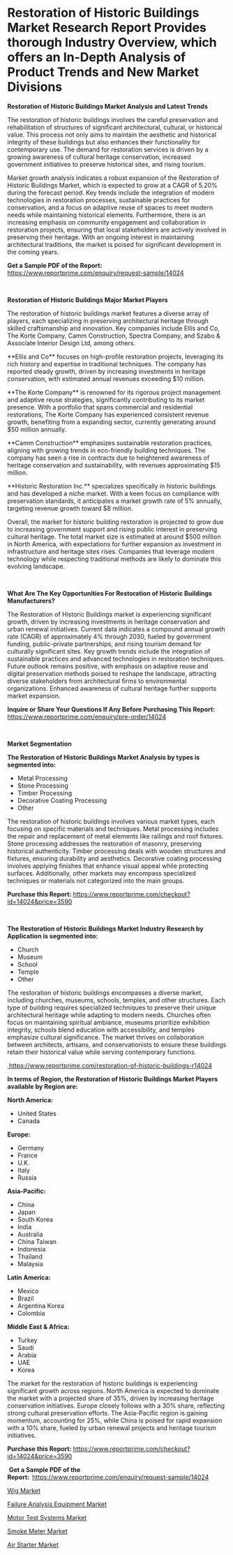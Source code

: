 <p><h1>Restoration of Historic Buildings Market Research Report Provides thorough Industry Overview, which offers an In-Depth Analysis of Product Trends and New Market Divisions</h1></p><p><strong>Restoration of Historic Buildings Market Analysis and Latest Trends</strong></p>
<p><p>The restoration of historic buildings involves the careful preservation and rehabilitation of structures of significant architectural, cultural, or historical value. This process not only aims to maintain the aesthetic and historical integrity of these buildings but also enhances their functionality for contemporary use. The demand for restoration services is driven by a growing awareness of cultural heritage conservation, increased government initiatives to preserve historical sites, and rising tourism.</p><p>Market growth analysis indicates a robust expansion of the Restoration of Historic Buildings Market, which is expected to grow at a CAGR of 5.20% during the forecast period. Key trends include the integration of modern technologies in restoration processes, sustainable practices for conservation, and a focus on adaptive reuse of spaces to meet modern needs while maintaining historical elements. Furthermore, there is an increasing emphasis on community engagement and collaboration in restoration projects, ensuring that local stakeholders are actively involved in preserving their heritage. With an ongoing interest in maintaining architectural traditions, the market is poised for significant development in the coming years.</p></p>
<p><strong>Get a Sample PDF of the Report:&nbsp;</strong> <a href="https://www.reportprime.com/enquiry/request-sample/14024?utm_campaign=1113&utm_medium=2&utm_source=Github&utm_content=ia&utm_term=29112024&utm_id=restoration-of-historic-buildings">https://www.reportprime.com/enquiry/request-sample/14024</a></p>
<p>&nbsp;</p>
<p><strong>Restoration of Historic Buildings Major Market Players</strong></p>
<p><p>The restoration of historic buildings market features a diverse array of players, each specializing in preserving architectural heritage through skilled craftsmanship and innovation. Key companies include Ellis and Co, The Korte Company, Camm Construction, Spectra Company, and Szabo & Associate Interior Design Ltd, among others. </p><p>**Ellis and Co** focuses on high-profile restoration projects, leveraging its rich history and expertise in traditional techniques. The company has reported steady growth, driven by increasing investments in heritage conservation, with estimated annual revenues exceeding $10 million.</p><p>**The Korte Company** is renowned for its rigorous project management and adaptive reuse strategies, significantly contributing to its market presence. With a portfolio that spans commercial and residential restorations, The Korte Company has experienced consistent revenue growth, benefiting from a expanding sector, currently generating around $50 million annually.</p><p>**Camm Construction** emphasizes sustainable restoration practices, aligning with growing trends in eco-friendly building techniques. The company has seen a rise in contracts due to heightened awareness of heritage conservation and sustainability, with revenues approximating $15 million.</p><p>**Historic Restoration Inc.** specializes specifically in historic buildings and has developed a niche market. With a keen focus on compliance with preservation standards, it anticipates a market growth rate of 5% annually, targeting revenue growth toward $8 million.</p><p>Overall, the market for historic building restoration is projected to grow due to increasing government support and rising public interest in preserving cultural heritage. The total market size is estimated at around $500 million in North America, with expectations for further expansion as investment in infrastructure and heritage sites rises. Companies that leverage modern technology while respecting traditional methods are likely to dominate this evolving landscape.</p></p>
<p>&nbsp;</p>
<p><strong>What Are The Key Opportunities For Restoration of Historic Buildings Manufacturers?</strong></p>
<p><p>The Restoration of Historic Buildings market is experiencing significant growth, driven by increasing investments in heritage conservation and urban renewal initiatives. Current data indicates a compound annual growth rate (CAGR) of approximately 4% through 2030, fueled by government funding, public-private partnerships, and rising tourism demand for culturally significant sites. Key growth trends include the integration of sustainable practices and advanced technologies in restoration techniques. Future outlook remains positive, with emphasis on adaptive reuse and digital preservation methods poised to reshape the landscape, attracting diverse stakeholders from architectural firms to environmental organizations. Enhanced awareness of cultural heritage further supports market expansion.</p></p>
<p><strong>Inquire or Share Your Questions If Any Before Purchasing This Report:</strong> <a href="https://www.reportprime.com/enquiry/pre-order/14024?utm_campaign=1113&utm_medium=2&utm_source=Github&utm_content=ia&utm_term=29112024&utm_id=restoration-of-historic-buildings">https://www.reportprime.com/enquiry/pre-order/14024</a></p>
<p>&nbsp;</p>
<p><strong>Market Segmentation</strong></p>
<p><strong>The Restoration of Historic Buildings Market Analysis by types is segmented into:</strong></p>
<p><ul><li>Metal Processing</li><li>Stone Processing</li><li>Timber Processing</li><li>Decorative Coating Processing</li><li>Other</li></ul></p>
<p><p>The restoration of historic buildings involves various market types, each focusing on specific materials and techniques. Metal processing includes the repair and replacement of metal elements like railings and roof fixtures. Stone processing addresses the restoration of masonry, preserving historical authenticity. Timber processing deals with wooden structures and fixtures, ensuring durability and aesthetics. Decorative coating processing involves applying finishes that enhance visual appeal while protecting surfaces. Additionally, other markets may encompass specialized techniques or materials not categorized into the main groups.</p></p>
<p><strong>Purchase this Report:&nbsp;</strong><a href="https://www.reportprime.com/checkout?id=14024&price=3590&utm_campaign=1113&utm_medium=2&utm_source=Github&utm_content=ia&utm_term=29112024&utm_id=restoration-of-historic-buildings">https://www.reportprime.com/checkout?id=14024&price=3590</a></p>
<p>&nbsp;</p>
<p><strong>The Restoration of Historic Buildings Market Industry Research by Application is segmented into:</strong></p>
<p><ul><li>Church</li><li>Museum</li><li>School</li><li>Temple</li><li>Other</li></ul></p>
<p><p>The restoration of historic buildings encompasses a diverse market, including churches, museums, schools, temples, and other structures. Each type of building requires specialized techniques to preserve their unique architectural heritage while adapting to modern needs. Churches often focus on maintaining spiritual ambiance, museums prioritize exhibition integrity, schools blend education with accessibility, and temples emphasize cultural significance. The market thrives on collaboration between architects, artisans, and conservationists to ensure these buildings retain their historical value while serving contemporary functions.</p></p>
<p><a href="https://www.reportprime.com/restoration-of-historic-buildings-r14024?utm_campaign=1113&utm_medium=2&utm_source=Github&utm_content=ia&utm_term=29112024&utm_id=restoration-of-historic-buildings">&nbsp;https://www.reportprime.com/restoration-of-historic-buildings-r14024</a></p>
<p><strong>In terms of Region, the Restoration of Historic Buildings Market Players available by Region are:</strong></p>
<p>
    <p> <strong> North America: </strong>
        <ul>
            <li>United States</li>
            <li>Canada</li>
        </ul>
        </p> 
    <p> <strong> Europe: </strong>
        <ul>
            <li>Germany</li>
            <li>France</li>
            <li>U.K.</li>
            <li>Italy</li>
            <li>Russia</li>
        </ul>
        </p> 
    <p> <strong> Asia-Pacific: </strong>
        <ul>
            <li>China</li>
            <li>Japan</li>
            <li>South Korea</li>
            <li>India</li>
            <li>Australia</li>
            <li>China Taiwan</li>
            <li>Indonesia</li>
            <li>Thailand</li>
            <li>Malaysia</li>
        </ul>
        </p> 
    <p> <strong> Latin America: </strong>
        <ul>
            <li>Mexico</li>
            <li>Brazil</li>
            <li>Argentina Korea</li>
            <li>Colombia</li>
        </ul>
        </p> 
    <p> <strong> Middle East & Africa: </strong>
        <ul>
            <li>Turkey</li>
            <li>Saudi</li>
            <li>Arabia</li>
            <li>UAE</li>
            <li>Korea</li>
        </ul>
    </p>
    </p>
<p><p>The market for the restoration of historic buildings is experiencing significant growth across regions. North America is expected to dominate the market with a projected share of 35%, driven by increasing heritage conservation initiatives. Europe closely follows with a 30% share, reflecting strong cultural preservation efforts. The Asia-Pacific region is gaining momentum, accounting for 25%, while China is poised for rapid expansion with a 10% share, fueled by urban renewal projects and heritage tourism initiatives.</p></p>
<p><strong>Purchase this Report: </strong><a href="https://www.reportprime.com/checkout?id=14024&price=3590&utm_campaign=1113&utm_medium=2&utm_source=Github&utm_content=ia&utm_term=29112024&utm_id=restoration-of-historic-buildings">https://www.reportprime.com/checkout?id=14024&price=3590</a></p>
<p>&nbsp;<strong>Get a Sample PDF of the Report:&nbsp;&nbsp;</strong><a href="https://www.reportprime.com/enquiry/request-sample/14024?utm_campaign=1113&utm_medium=2&utm_source=Github&utm_content=ia&utm_term=29112024&utm_id=restoration-of-historic-buildings">https://www.reportprime.com/enquiry/request-sample/14024</a></p>
<p><strong></strong></p>
<p><p><a href="https://issuu.com/reportprime-2/docs/wig-market-size-2030.pptx?utm_campaign=1113&utm_medium=2&utm_source=Github&utm_content=ia&utm_term=29112024&utm_id=restoration-of-historic-buildings">Wig Market</a></p><p><a href="https://www.linkedin.com/pulse/key-trends-driving-failure-analysis-equipment-market-growth-iuvff?utm_campaign=1113&utm_medium=2&utm_source=Github&utm_content=ia&utm_term=29112024&utm_id=restoration-of-historic-buildings">Failure Analysis Equipment Market</a></p><p><a href="https://github.com/GenaGaines34/Market-Research-Report-List-1/blob/main/motor-test-systems-market.md?utm_campaign=1113&utm_medium=2&utm_source=Github&utm_content=ia&utm_term=29112024&utm_id=restoration-of-historic-buildings">Motor Test Systems Market</a></p><p><a href="https://issuu.com/reportprime-2/docs/smoke-meter-market-size-2030.pptx?utm_campaign=1113&utm_medium=2&utm_source=Github&utm_content=ia&utm_term=29112024&utm_id=restoration-of-historic-buildings">Smoke Meter Market</a></p><p><a href="https://www.linkedin.com/pulse/overview-air-starter-market-competitive-landscape-projected-x0opf?utm_campaign=1113&utm_medium=2&utm_source=Github&utm_content=ia&utm_term=29112024&utm_id=restoration-of-historic-buildings">Air Starter Market</a></p></p>